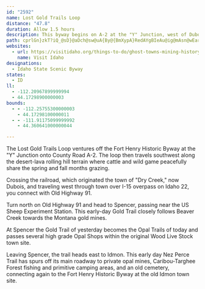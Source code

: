 ```yaml
---
id: "2592"
name: Lost Gold Trails Loop
distance: "47.8"
duration: Allow 1.5 hours
description: This byway begins on A-2 at the "Y" Junction, west of Dubois, routing to Old Highway 91 north of Dubois, to Spencer, and then trails east on Spencer/Idmon road connecting to A-2.
path: cprlGn}zkT?iQ_@sD}@aDch@sw@uA{By@{BmXypA}RedAYgBIeAu@ig@mAsn@wEarCI_EQyBub@_bB}Ua`A_N}f@ix@{_DcSov@gZikAwFiUe@eBc@aAe@w@cvAibBu`@ye@iSeVi@a@yB_AyB]miAuLwDyAyBeCgLgWai@qiAqm@asAiDoJwUut@aLqe@cB}F}pBmgFcAwCsAeGiP}v@a@sAqA_CeDuEyBoCgBuA_Aa@mo@_T}_@oNyCm@wk@?aHJmiEJ?hj@NnqABnzADrBzAxGvB`IxC`JhB~FdH~Vrg@|zAxBlGbCxFdAfFTvALrCVr_@Cv]T|Dt@xKjKbq@|@xG@fCIjCe@bDaMrj@gErS_AzGe@tHiAp[OzOiApx@c@vc@ObHoAj`@q@bOa@~OCbELlGNdD`AhM?|BUvByCtOy@xJYlFHjDbCvZP`EAlF_@`Fi@hMHdGfO~bB^`GVlG?fEaBdZSfHDpjAIx`@TpPHrP?bNiAvv@Jt{@NfDbA|Lr@dMlG`nAXlAJdC?fI[tCeAdFkD`KqJl[mAjDi@rA_DhGsB|CiBzBqCjCaAlAc@jBKtBYxAgDxGsDrCi@rA}@lD?t@V~BnCaAzZ{I|EgBl]{PtFsBtcAkWnA?h@n@lA|CRt@b@~@VrAj@rG|@~B`m@v{@rf@bt@pFbLdV|h@|ChGvVnj@`CxCtBjBnBdApf@pRnBbBlB`ClM|QtI|LbEpGzLhOvBxA~Ar@~MrDvJ~CltBvk@bCv@jCdAbvDxrBfBn@dAVbBRnSFlgAA~cDJ`{@i@lBUnAe@nR}TnPiTrDeFvBiCCsFJar@FaPFuFKmDBuGP_UPuBJm@Zs@^]fBKvIcAx@]KeGP_S?mNl@_bA
websites:
  - url: https://visitidaho.org/things-to-do/ghost-towns-mining-history/lost-gold-trails-loop/
    name: Visit Idaho
designations:
  - Idaho State Scenic Byway
states:
  - ID
ll:
  - -112.20967899999994
  - 44.17298900000003
bounds:
  - - -112.25755300000003
    - 44.17298100000011
  - - -111.91175099999992
    - 44.360641000000044

---
```


The Lost Gold Trails Loop ventures off the Fort Henry Historic Byway at the "Y" Junction onto County Road A-2. The loop then travels southwest along the desert-lava rolling hill terrain where cattle and wild game peacefully share the spring and fall months grazing.

Crossing the railroad, which originated the town of "Dry Creek," now Dubois, and traveling west through town over I-15 overpass on Idaho 22, you connect with Old Highway 91.

Turn north on Old Highway 91 and head to Spencer, passing near the US Sheep Experiment Station. This early-day Gold Trail closely follows Beaver Creek towards the Montana gold mines.

At Spencer the Gold Trail of yesterday becomes the Opal Trails of today and passes several high grade Opal Shops within the original Wood Live Stock town site.

Leaving Spencer, the trail heads east to Idmon. This early day Nez Perce Trail has spurs off its main roadway to private opal mines, Caribou-Targhee Forest fishing and primitive camping areas, and an old cemetery, connecting again to the Fort Henry Historic Byway at the old Idmon town site.
